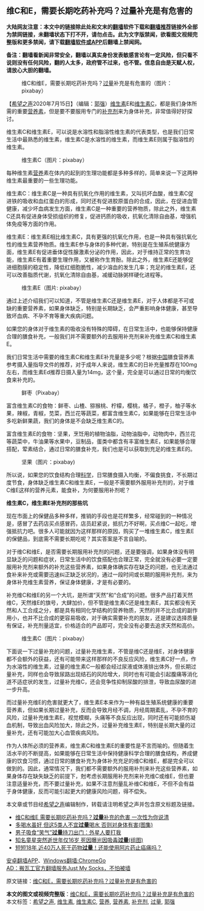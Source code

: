  <h2>维C和E，需要长期吃药补充吗？过量补充是有危害的</h2> <p class="notice"><b>大陆网友注意：本文中的链接除此处和文末的<a href="https://github.com/bannedbook/fanqiang" >翻墙</a>软件下载和<a href="https://github.com/killgcd/justmysocks/blob/master/README.md">翻墙推荐</a>链接外全部为禁网链接，未翻墙状态下打不开，请勿点击。此为文字版禁闻，欲看图文视频完整版和更多禁闻，请下载<a href="https://github.com/bannedbook/fanqiang">翻墙软件或APP</a>后翻墙上禁闻网。</p><p>备注：翻墙看新闻非常安全，翻墙以真实身份发表敏感言论有一定风险，但只看不说则没有任何风险，翻的人太多，政府管不过来，也不管。信息自由是天赋人权，请放心大胆的翻墙。</b></p>  <div class="entry"> <figure><figcaption>维C和维E，需要长期吃药补充吗？<a href="https://www.bannedbook.org/bnews/tag/%E8%BF%87%E9%87%8F/" class="st_tag internal_tag" rel="tag" title="标签 过量 下的日志">过量</a>补充是有危害的（图片：pixabay）</figcaption></figure> <p>【<span class='wp_keywordlink_affiliate'><a href="https://www.soundofhope.org" title="希望之声" target="_blank">希望之声</a></span>2020年7月15日】（编辑：<a href="https://www.bannedbook.org/bnews/tag/%e9%83%ad%e5%bc%ba/" class="st_tag internal_tag" rel="tag" title="标签 郭强 下的日志">郭强</a>）<a href="https://www.bannedbook.org/bnews/tag/%E7%BB%B4%E7%94%9F%E7%B4%A0/" class="st_tag internal_tag" rel="tag" title="标签 维生素 下的日志">维生素</a>E和<a href="https://www.bannedbook.org/bnews/tag/%E7%BB%B4%E7%94%9F%E7%B4%A0C/" class="st_tag internal_tag" rel="tag" title="标签 维生素C 下的日志">维生素C</a>，都是我们身体所需的重要<a href="https://www.bannedbook.org/bnews/tag/%E8%90%A5%E5%85%BB%E7%B4%A0/" class="st_tag internal_tag" rel="tag" title="标签 营养素 下的日志">营养素</a>，但是要不要服用专门的<a href="https://www.bannedbook.org/bnews/tag/%E8%A1%A5%E5%85%85%E5%89%82/" class="st_tag internal_tag" rel="tag" title="标签 补充剂 下的日志">补充剂</a>来为身体补充，非常值得好好探讨。</p>维生素C和维生素E，可以说是水溶性和脂溶性维生素的代表类型，也是我们日常生活中最熟悉的维生素，维生素C是水溶性的维生素，而维生素E则属于脂溶性的维生素。</p> <figure><figcaption>维生素C（图片：pixabay）</figcaption></figure> <p>每种维生素<a href="https://www.bannedbook.org/bnews/tag/%E8%90%A5%E5%85%BB/" class="st_tag internal_tag" rel="tag" title="标签 营养 下的日志">营养</a>素在体内的起到的生理功能都是多种多样的，简单来说一下这两种维生素最重要的一些生理功能。</p> <p>维生素C：维生素C是一种具有抗氧化作用的维生素，又叫抗坏血酸，维生素C促进铁的吸收和血红蛋白的形成，同时还有促进胶原蛋白的合成，因此，在促进血管健康，减少坏血病发生方面，维生素C是一种重要的营养物质，除此之外，维生素C还具有促进身体受损组织的修复，促进钙质的吸收，抗氧化清除自由基，增强机体免疫等方面的作用。</p> <p>维生素E：维生素E相比维生素C，具有更强的抗氧化作用，也是一种具有强抗氧化性的维生素营养物质。维生素E参与身体的多种代谢，特别是在生殖系统健康方面，维生素E有促进垂体促性腺激素分泌的作用，因此，对于维持正常的生育功能，维生素E有着重要生理作用，又被称作生育酚。除此之外，维生素E还能够促进细胞膜的稳定性，降低红细胞脆性，减少溶血的发生几率；充足的维生素E，还可以改善脂质代谢，抗氧化清除自由基，减缓动脉粥样硬化进程等。</p>  <figure><figcaption>维生素E（图片: pixabay）</figcaption></figure> <p>通过上述介绍我们可以知道，不管是维生素C还是维生素E，对于人体都是不可或缺的重要营养素，如果身体缺乏，特别是长期缺乏，会严重影响身体健康，甚至导致坏血病、不孕不育等重大疾病问题。</p> <p>如果您的身体对于维生素的吸收没有特殊的障碍，在日常生活中，也能够保持健康合理的膳食补充，一般我们并不需要额外的去服用补充剂来补充维生素C和维生素E。</p> <p>我们日常生活中需要的维生素C和维生素E补充量是多少呢？根据<span class='wp_keywordlink_affiliate'><a href="https://www.bannedbook.org/" title="中国" target="_blank">中国</a></span>膳食营养素参考摄入量指导文件的推荐，对于成年人来说，维生素C的日补充量推荐在100mg左右，而维生素Ed推荐日摄入量为14mg，这个量，完全是可以通过日常的均衡饮食来补充的。</p> <figure><figcaption>鲜枣（Pixabay）</figcaption></figure> <p>富含维生素C的食物：鲜枣、山楂、猕猴桃、柠檬，樱桃，橘子，橙子，柚子等水果，辣椒，青椒，苋菜，西兰花等蔬菜，都富含维生素C，如果能够在日常生活中多吃新鲜果蔬，我们的身体是不会缺乏维生素C的。</p>  <p>富含维生素E的食物：坚果，烹饪用的植物油脂，动物油脂中，动物肉中，西兰花等蔬菜中，牛油果等水果中，豆制品，蛋类中都含有丰富维生素E，如果能够合理搭配，荤素结合，通过日常的膳食补充，我们也是可以获取到充足的维生素E的。</p> <figure><figcaption>坚果（图片：pixabay)</figcaption></figure> <p>所以说，如果您的饮食结构合理<span class='wp_keywordlink'><a href="https://www.bannedbook.org/forum11/topic309.html" title="禁片：“科学”的棍子" target="_blank">科学</a></span>，日常膳食摄入均衡，不偏食挑食，不长期过度节食，身体缺乏维生素C和维生素E，一般是不需要额外服用补充剂的，对于维C维E这样的营养元素，能食补，为何要服用补剂呢？</p> <p><strong>维生素C，维生素E补充剂的那些坑</strong></p> <p>现在市面上的保健品多种多样，推销的手段也是花样繁多，经常碰到的一种情况是，感冒了去药店买点感冒药，店员赶紧说，抵抗力不好啊，买点维C一起吃，增强抵抗力吧。很多人可能就因为这样那样的原因，购买了一堆维生素C，维生素E的保健品，到底需不需要长期吃呢？其实答案是不言自喻的。</p>  <p>对于维C和维E，是否需要长期服用补充剂的问题，还是要强调，如果身体没有明显缺乏的问题和症状，日常生活中的饮食搭配也合理正常，完全就没有必要一定要服用补充剂来额外的补充这些营养素，如果身体确实存在缺乏的问题，也无法通过食补来补充或需要迅速纠正缺乏状况的，通过一段时间或长期的服用补充剂，来为身体补充维生素营养，保证身体健康，才是有必要的。</p> <p>补充维C和维E的另一个大坑，是所谓“天然”和“合成”的问题。很多产品打着天然维C，天然维E的旗号，大肆加价，但不管是维生素C还是维生素E，其实都没有天然和人工合成之分，都是具有相同化学结构的营养物质，天然的并不比合成的副作用小，也并不比合成的更容易吸收，对于确实需要补充的朋友，还是建议选择质量有保证，补充剂量适宜，价格适合的产品即可，完全没有必要去追求天然和高价。</p> <figure><figcaption>维生素C（图片：pixabay）</figcaption></figure> <p>下面说一下过量补充的问题，过量补充维生素，不管是维C还是维E，对身体健康都不会额外的获益，还有可能带来这样那样的不良反应风险，维生素C好一点，作为水溶性的维生素，过量的维生素C一般都会经过尿液或体液排出体外，但长期过量补充，同样也会导致尿路出现结石的风险增大，同时也有可能会引起腹痛等消化道不适症状的发生，过量补充维C，还会竞争性抑制尿酸的排泄，导致血尿酸的进一步升高。</p> <p>而过量补充维E的危害就更大了，维生素E本来作为一种有益生殖系统健康的重要营养素，但如果长期过量补充，反而会导致月经不调，月经周期紊乱，不孕不育的风险，过量补充维生素E，视觉模糊，头痛等不良反应出现，同时还有可能损伤凝血机制，导致出血风险加大，除此之外，过量补充维生素E，特别是长期大量的过量补充，还有可能加大心血管疾病风险。</p>  <p>作为人体所必须的营养素，维生素C和维生素E的重要性是不言而喻的。但随着生活水平的不断提高，如果能够在日常生活中保持健康科学合理的膳食结构，养成健康的饮食习惯，通过日常的膳食补充为身体补充充足的维C和维E，都是完全可以做到的。因此，通常情况下，我们都不需要额外的服用补剂来补充这些营养素，如果身体存在缺失缺乏的前提下，尅考虑长期服用补充剂来补充维C或维E，但也要注意适量补充，而不要过量补充，如果不注意剂量乱补维C和维E，不但不会有益于身体健康，反而可能引起更大的健康风险问题，得不偿失。</p> <p>本文章或节目经<a href="https://www.bannedbook.org/bnews/tag/%e5%b8%8c%e6%9c%9b%e4%b9%8b%e5%a3%b0/" class="st_tag internal_tag" rel="tag" title="标签 希望之声 下的日志">希望之声</a>编辑制作，转载请注明希望之声并包含原文标题及链接。</p> <ul class='op-related-articles' title='相关阅读'> <li><a href='https://www.bannedbook.org/bnews/health/20200712/1359485.html' target='_blank'>维C和维E 需要长期吃药补充吗？<b>过量</b>补充的危害 一次性为你说清</a></li> <li><a href='https://www.bannedbook.org/bnews/health/20200626/1350673.html' target='_blank'>多喝水虽好 但这5类人不宜<b>过量</b>喝水 否则对身体有害(图集)</a></li> <li><a href='https://www.bannedbook.org/bnews/baitai/20200608/1341643.html' target='_blank'>男子吸食“笑气”<b>过量</b>持刀出门：外星人要打我</a></li> <li><a href='https://www.bannedbook.org/bnews/yule/20200518/1330224.html' target='_blank'>知名童星突然逝世年仅16岁 死因曝光因吸毒<b>过量</b>(组图)</a></li> <li><a href='https://www.bannedbook.org/bnews/health/20200416/1313418.html' target='_blank'>短短18年 近40万人死于药物<b>过量</b>！还能使用阿片药止癌痛吗？</a></li> </ul> <div class="texttj"> <a href="https://github.com/bannedbook/fanqiang/wiki/%E7%A6%81%E9%97%BB%E7%BD%91%E5%AE%89%E5%8D%93%E7%BF%BB%E5%A2%99%E6%96%B0%E9%97%BBAPP" target="_blank">安卓翻墙APP</a>、<a href="https://github.com/bannedbook/fanqiang/wiki/Chrome%E4%B8%80%E9%94%AE%E7%BF%BB%E5%A2%99%E5%8C%85" target="_blank">Windows翻墙:ChromeGo</a><br/> <a href="https://github.com/killgcd/justmysocks/blob/master/README.md" target="_blank">AD：搬瓦工官方翻墙服务Just My Socks，不怕被墙</a> </div><p>原文链接：<a class="src_link"  href="https://www.soundofhope.org/post/398707" target="_blank">维C和E，需要长期吃药补充吗？过量补充是有危害的</a></p><a name='sharetosocial'></a>         <div><b>本文的图文或视频完整版</b>：<a href='https://www.bannedbook.org/bnews/comments/20200716/1361779.html'>维C和E，需要长期吃药补充吗？过量补充是有危害的</a></div>  </div><!--END ENTRY--> <div class="postfooter"> <div>本文标签：<a href="https://www.bannedbook.org/bnews/tag/%e5%b8%8c%e6%9c%9b%e4%b9%8b%e5%a3%b0/" rel="tag">希望之声</a>, <a href="https://www.bannedbook.org/bnews/tag/%E7%BB%B4%E7%94%9F%E7%B4%A0/" rel="tag">维生素</a>, <a href="https://www.bannedbook.org/bnews/tag/%E7%BB%B4%E7%94%9F%E7%B4%A0C/" rel="tag">维生素C</a>, <a href="https://www.bannedbook.org/bnews/tag/%E8%90%A5%E5%85%BB/" rel="tag">营养</a>, <a href="https://www.bannedbook.org/bnews/tag/%E8%90%A5%E5%85%BB%E7%B4%A0/" rel="tag">营养素</a>, <a href="https://www.bannedbook.org/bnews/tag/%E8%A1%A5%E5%85%85%E5%89%82/" rel="tag">补充剂</a>, <a href="https://www.bannedbook.org/bnews/tag/%E8%BF%87%E9%87%8F/" rel="tag">过量</a>, <a href="https://www.bannedbook.org/bnews/tag/%e9%83%ad%e5%bc%ba/" rel="tag">郭强</a></div>  </div><!--END POSTFOOTER--> 